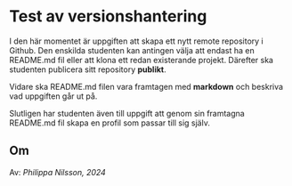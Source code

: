 # Test av versionshantering
I den här momentet är uppgiften att skapa ett nytt remote repository i Github. Den enskilda studenten kan antingen välja att endast ha en README.md fil eller att klona ett redan existerande projekt. Därefter ska studenten publicera sitt repository **publikt**. 

Vidare ska README.md filen vara framtagen med **markdown** och beskriva vad uppgiften går ut på. 

Slutligen har studenten även till uppgift att genom sin framtagna README.md fil skapa en profil som passar till sig själv. 

## Om
Av: _Philippa Nilsson, 2024_